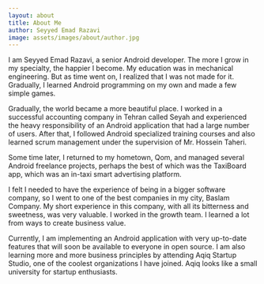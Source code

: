 ```yaml
---
layout: about
title: About Me
author: Seyyed Emad Razavi
image: assets/images/about/author.jpg
---
```


I am Seyyed Emad Razavi, a senior Android developer. The more I grow in my specialty, the happier I become. My education was in mechanical engineering. But as time went on, I realized that I was not made for it. Gradually, I learned Android programming on my own and made a few simple games.

Gradually, the world became a more beautiful place. I worked in a successful accounting company in Tehran called Seyah and experienced the heavy responsibility of an Android application that had a large number of users. After that, I followed Android specialized training courses and also learned scrum management under the supervision of Mr. Hossein Taheri.

Some time later, I returned to my hometown, Qom, and managed several Android freelance projects, perhaps the best of which was the TaxiBoard app, which was an in-taxi smart advertising platform.

I felt I needed to have the experience of being in a bigger software company, so I went to one of the best companies in my city, Baslam Company. My short experience in this company, with all its bitterness and sweetness, was very valuable. I worked in the growth team. I learned a lot from ways to create business value.

Currently, I am implementing an Android application with very up-to-date features that will soon be available to everyone in open source. I am also learning more and more business principles by attending Aqiq Startup Studio, one of the coolest organizations I have joined. Aqiq looks like a small university for startup enthusiasts.
